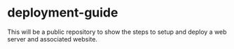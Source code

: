 # deployment-guide
This will be a public repository to show the steps to setup and deploy a web server and associated website. 
